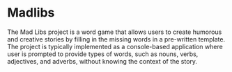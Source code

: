 # Madlibs

The Mad Libs project is a  word game that allows users to create humorous and creative stories by filling in the missing words in a pre-written template. The project is typically implemented as a console-based application where user is prompted to provide types of words, such as nouns, verbs, adjectives, and adverbs, without knowing the context of the story.